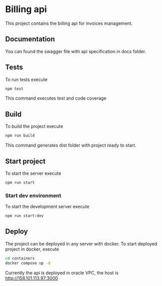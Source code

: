 # Billing api

This project contains the billing api for invoices management.

## Documentation

You can found the swagger file with api specification in docs folder.

## Tests

To run tests execute

```bash
npm test
```

This command executes test and code coverage

## Build

To build the project execute

```bash
npm run build
```

This command generates dist folder with project ready to start.

## Start project

To start the server execute

```bash
npm run start
```

### Start dev environment

To start the development server execute

```bash
npm run start:dev
```

## Deploy

The project can be deployed in any server with docker.
To start deployed project in docker, execute

```bash
cd containers
docker compose up -d
```

Currently the api is deployed in oracle VPC, the host is http://158.101.113.97:3000